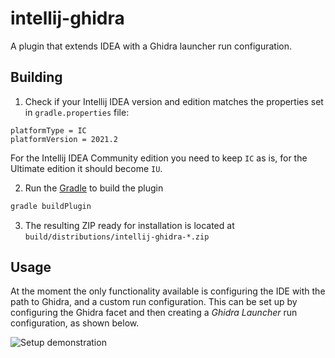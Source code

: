 # intellij-ghidra

<!-- Plugin description -->
A plugin that extends IDEA with a Ghidra launcher run configuration.
<!-- Plugin description end -->

## Building

1. Check if your Intellij IDEA version and edition matches the properties set in `gradle.properties` file:
```
platformType = IC
platformVersion = 2021.2
```
For the Intellij IDEA Community edition you need to keep `IC` as is, for the Ultimate edition it should become `IU`.

2. Run the [Gradle](https://gradle.org) to build the plugin
```sh
gradle buildPlugin
```
3. The resulting ZIP ready for installation is located at `build/distributions/intellij-ghidra-*.zip`

## Usage

At the moment the only functionality available is configuring the IDE with the path to Ghidra, and a custom run configuration.
This can be set up by configuring the Ghidra facet and then creating a _Ghidra Launcher_ run configuration, as shown below.

![Setup demonstration](https://github.com/garyttierney/intellij-ghidra/raw/master/media/intellij-ghidra-example.gif "Setup demonstration")
